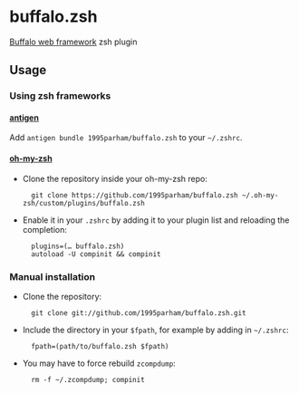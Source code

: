 # buffalo.zsh
[Buffalo web framework](https://gobuffalo.io/) zsh plugin

## Usage

### Using zsh frameworks

#### [antigen](https://github.com/zsh-users/antigen)

Add `antigen bundle 1995parham/buffalo.zsh` to your `~/.zshrc`.

#### [oh-my-zsh](http://github.com/robbyrussell/oh-my-zsh)

* Clone the repository inside your oh-my-zsh repo:

        git clone https://github.com/1995parham/buffalo.zsh ~/.oh-my-zsh/custom/plugins/buffalo.zsh

* Enable it in your `.zshrc` by adding it to your plugin list and reloading the completion:

        plugins=(… buffalo.zsh)
        autoload -U compinit && compinit

### Manual installation

* Clone the repository:

        git clone git://github.com/1995parham/buffalo.zsh.git

* Include the directory in your `$fpath`, for example by adding in `~/.zshrc`:

        fpath=(path/to/buffalo.zsh $fpath)

* You may have to force rebuild `zcompdump`:

        rm -f ~/.zcompdump; compinit
